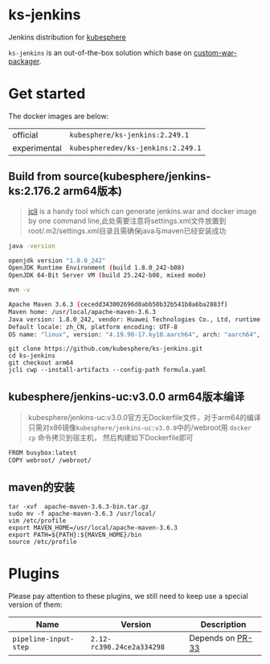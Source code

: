 # ks-jenkins
Jenkins distribution for [kubesphere](https://github.com/kubesphere/kubesphere)

`ks-jenkins` is an out-of-the-box solution which base on [custom-war-packager](https://github.com/jenkinsci/custom-war-packager).

# Get started
The docker images are below:

| | |
|---|---|
| official | `kubesphere/ks-jenkins:2.249.1` |
| experimental | `kubespheredev/ks-jenkins:2.249.1` |

## Build from source(kubesphere/jenkins-ks:2.176.2 arm64版本)

> [jcli](https://github.com/jenkins-zh/jenkins-cli) is a handy tool which can generate jenkins.war and docker image by one command line,此处需要注意将settings.xml文件放置到root/.m2/settings.xml目录且需确保java与maven已经安装成功
```bash
java -version

openjdk version "1.8.0_242"
OpenJDK Runtime Environment (build 1.8.0_242-b08)
OpenJDK 64-Bit Server VM (build 25.242-b08, mixed mode)

mvn -v

Apache Maven 3.6.3 (cecedd343002696d0abb50b32b541b8a6ba2883f)
Maven home: /usr/local/apache-maven-3.6.3
Java version: 1.8.0_242, vendor: Huawei Technologies Co., Ltd, runtime: /usr/lib/jvm/java-1.8.0-openjdk-1.8.0.242.b08-1.h5.ky10.aarch64/jre
Default locale: zh_CN, platform encoding: UTF-8
OS name: "linux", version: "4.19.90-17.ky10.aarch64", arch: "aarch64", family: "unix"
```

```
git clone https://github.com/kubesphere/ks-jenkins.git
cd ks-jenkins
git checkout arm64
jcli cwp --install-artifacts --config-path formula.yaml
```
## kubesphere/jenkins-uc:v3.0.0 arm64版本编译
> kubesphere/jenkins-uc:v3.0.0官方无Dockerfile文件，对于arm64的编译只需对x86镜像`kubesphere/jenkins-uc:v3.0.0`中的/webroot用 `docker cp` 命令拷贝到宿主机，
然后构建如下Dockerfile即可
```bash
FROM busybox:latest
COPY webroot/ /webroot/
```
## maven的安装
```
tar -xvf  apache-maven-3.6.3-bin.tar.gz
sudo mv -f apache-maven-3.6.3 /usr/local/
vim /etc/profile
export MAVEN_HOME=/usr/local/apache-maven-3.6.3
export PATH=${PATH}:${MAVEN_HOME}/bin
source /etc/profile
```
# Plugins
Please pay attention to these plugins, we still need to keep use a special version of them:

| Name | Version | Description |
|---|---|---|
| `pipeline-input-step` | `2.12-rc390.24ce2a334298` | Depends on [PR-33](https://github.com/jenkinsci/pipeline-input-step-plugin/pull/33) |
